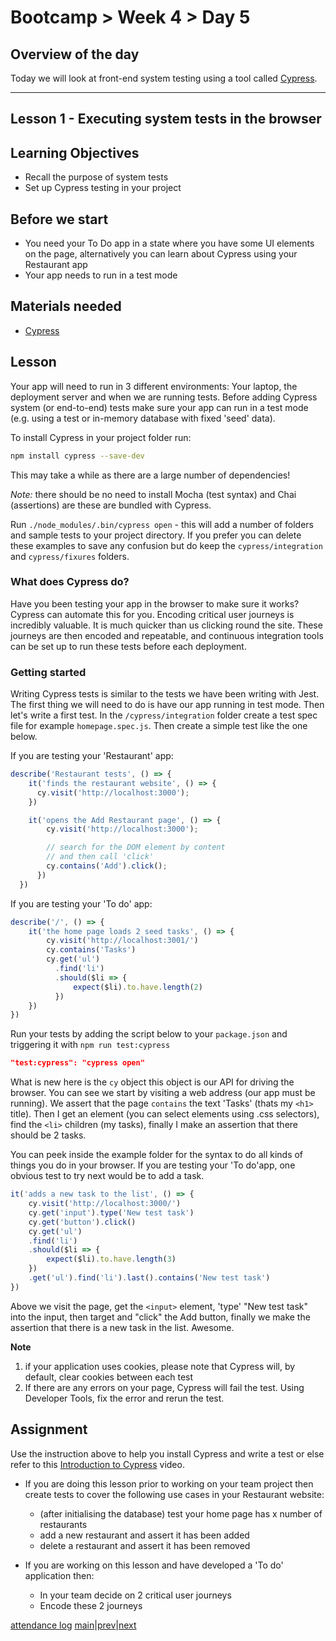 # Bootcamp > Week 4 > Day 5

## Overview of the day
Today we will look at front-end system testing using a tool called [Cypress](https://www.cypress.io/).

----

## Lesson 1 - Executing system tests in the browser

## Learning Objectives

* Recall the purpose of system tests
* Set up Cypress testing in your project

## Before we start

* You need your To Do app in a state where you have some UI elements on the page, alternatively you can learn about Cypress using your Restaurant app
* Your app needs to run in a test mode

## Materials needed

* [Cypress](https://www.cypress.io/)

## Lesson

Your app will need to run in 3 different environments: Your laptop, the deployment server and when we are running tests. Before adding Cypress system (or end-to-end) tests make sure your app can run in a test mode (e.g. using a test or in-memory database with fixed 'seed' data).

To install Cypress in your project folder run:

```sh
npm install cypress --save-dev
```

This may take a while as there are a large number of dependencies!

*Note:* there should be no need to install Mocha (test syntax) and Chai (assertions) are these are bundled with Cypress.

Run `./node_modules/.bin/cypress open` - this will add a number of folders and sample tests to your project directory. If you prefer you can delete these examples to save any confusion but do keep the `cypress/integration` and `cypress/fixures` folders.

### What does Cypress do?

Have you been testing your app in the browser to make sure it works? Cypress can automate this for you. Encoding critical user journeys is incredibly valuable. It is much quicker than us clicking round the site. These journeys are then encoded and repeatable, and continuous integration tools can be set up to run these tests before each deployment.

### Getting started

Writing Cypress tests is similar to the tests we have been writing with Jest. The first thing we will need to do is have our app running in test mode. Then let's write a first test. In the `/cypress/integration` folder create a test spec file for example `homepage.spec.js`. Then create a simple test like the one below.

If you are testing your 'Restaurant' app:

```javascript
describe('Restaurant tests', () => {
    it('finds the restaurant website', () => {
      cy.visit('http://localhost:3000');
    })

    it('opens the Add Restaurant page', () => {
        cy.visit('http://localhost:3000');

        // search for the DOM element by content 
        // and then call 'click'
        cy.contains('Add').click();
      })
  })
```

If you are testing your 'To do' app:

```javascript
describe('/', () => {
    it('the home page loads 2 seed tasks', () => {
        cy.visit('http://localhost:3001/')
        cy.contains('Tasks')
        cy.get('ul')
          .find('li')
          .should($li => {
              expect($li).to.have.length(2)
          })
    })
})
```

Run your tests by adding the script below to your `package.json` and triggering it with `npm run test:cypress`

```json
"test:cypress": "cypress open"
```

What is new here is the `cy` object this object is our API for driving the browser. You can see we start by visiting a web address (our app must be running). We assert that the page `contains` the text 'Tasks' (thats my `<h1>` title). Then I get an element (you can select elements using .css selectors), find the `<li>` children (my tasks), finally I make an assertion that there should be 2 tasks.

You can peek inside the example folder for the syntax to do all kinds of things you do in your browser. If you are testing your 'To do'app, one obvious test to try next would be to add a task.

```javascript
it('adds a new task to the list', () => {
    cy.visit('http://localhost:3000/')
    cy.get('input').type('New test task')
    cy.get('button').click()
    cy.get('ul')
    .find('li')
    .should($li => {
        expect($li).to.have.length(3)
    })
    .get('ul').find('li').last().contains('New test task')
})
```
Above we visit the page, get the `<input>` element, 'type' "New test task" into the input, then target and "click" the Add button, finally we make the assertion that there is a new task in the list. Awesome.

**Note**
  1. if your application uses cookies, please note that Cypress will, by default, clear cookies between each test
  2. If there are any errors on your page, Cypress will fail the test. Using Developer Tools, fix the error and rerun the test.


## Assignment
Use the instruction above to help you install Cypress and write a test or else refer to this [Introduction to Cypress](https://docs.cypress.io/guides/getting-started/writing-your-first-test.html#Add-a-test-file) video.

* If you are doing this lesson prior to working on your team project then create tests to cover the following use cases in your Restaurant website:
     * (after initialising the database) test your home page has x number of restaurants
     * add a new restaurant and assert it has been added
     * delete a restaurant and assert it has been removed

* If you are working on this lesson and have developed a 'To do' application then:
     * In your team decide on 2 critical user journeys
     * Encode these 2 journeys



[attendance log](https://platform.whitehat.org.uk/apprentice/attendance-log/172)
[main](/swe)|[prev](/swe/bootcamp/wk4/day4.html)|[next](/swe/bootcamp/wk5/day1.html)